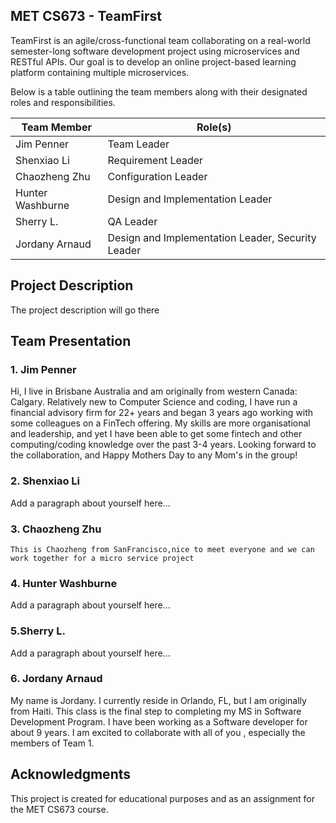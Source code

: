 ## MET CS673 - TeamFirst
TeamFirst is an agile/cross-functional team collaborating on a real-world semester-long software development project using microservices and RESTful APIs. Our goal is to develop an online project-based learning platform containing multiple microservices.

Below is a table outlining the team members along with their designated roles and responsibilities.

| Team Member      | Role(s)                                           |
|------------------|---------------------------------------------------|
| Jim Penner       | Team Leader                                       |
| Shenxiao Li      | Requirement Leader                                |
| Chaozheng Zhu    | Configuration Leader                              |
| Hunter Washburne | Design and Implementation Leader                  |
| Sherry L.        | QA Leader                                         |
| Jordany Arnaud   | Design and Implementation Leader, Security Leader |

## Project Description
The project description will go there


## Team Presentation

### 1. Jim Penner
Hi, I live in Brisbane Australia and am originally from western Canada:  Calgary.  Relatively new to Computer Science and coding, I have run a financial advisory firm for 22+ years and began 3 years ago working with some colleagues on a FinTech offering.  My skills are more organisational and leadership, and yet I have been able to get some fintech and other computing/coding knowledge over the past 3-4 years.  Looking forward to the collaboration, and Happy Mothers Day to any Mom's in the group!  

### 2. Shenxiao Li
Add a paragraph about yourself here...

### 3. Chaozheng Zhu
`This is Chaozheng from SanFrancisco,nice to meet everyone and we can work together for a micro service project `

### 4. Hunter Washburne
Add a paragraph about yourself here...

### 5.Sherry L.
Add a paragraph about yourself here...

### 6. Jordany Arnaud
My name is Jordany. I currently reside in Orlando, FL, but I am originally from Haiti. This class is the final step to completing my MS in Software Development Program. I have been working as a Software developer for about  9 years. I am excited to collaborate with all of you , especially the members of Team 1.

## Acknowledgments
This project is created for educational purposes and as an assignment for the MET CS673 course.

